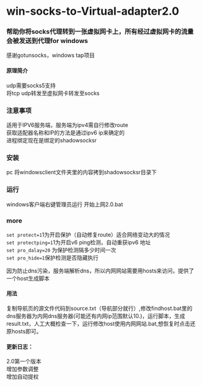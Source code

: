 # win-socks-to-Virtual-adapter2.0
<h3>帮助你将socks代理转到一张虚拟网卡上，所有经过虚拟网卡的流量会被发送到代理for windows </h3>
<p>感谢gotunsocks，windows tap项目  <br>
<h4>原理简介</h4>
<p>udp需要socks5支持<br>
将tcp udp转发至虚拟网卡转发至socks</p>
<h3>注意事项</h3>
适用于IPV6服务端，服务端为ipv4需自行修改route<br>
获取适配器名称和IP的方法是通过ipv6 ip来确定的<br>
进程绑定现在是绑定的shadowsocksr<br></p>
<h3>安装</h3>
<p>pc 将windowsclient文件夹里的内容拷到shadowsocksr目录下</p>
<h3>运行</h3>
windows客户端右键管理员运行 开始上网2.0.bat</p>
<h3>more</h3>
<p><code>set protect=1</code>1为开启保护（自动修复route）适合网络变动大的情况<br>
<code>set protectping=1</code>1为开启v6 ping检测，自动重获ipv6 地址 <br>
<code>set pro_dalay=20</code> 为保护检测隔多少时间一次<br>
<code>set pro_hide=1</code>保护检测是否隐藏执行<br></p>
<p>因为防止dns污染，服务端解析dns，所以内网网站需要用hosts来访问，提供了一个host生成脚本</p>
<h4>用法</h4>
<p>复制导航页的源文件代码到source.txt（导航部分就行）,修改findhost.bat里的dns服务器为内网dns服务器(可能还有内网ip范围默认10.)，运行脚本，生成result.txt，人工大概检查一下，运行修改host使用内网网站.bat,想恢复时点击还原hosts即可。</p>
<h4>更新日志：</h4>
<p>2.0第一个版本<br>
增加参数调整<br>
增加自动提权
</p>